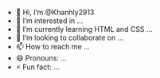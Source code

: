- 👋 Hi, I’m @Khanhly2913
- 👀 I’m interested in ...
- 🌱 I’m currently learning HTML and CSS ...
- 💞️ I’m looking to collaborate on ...
- 📫 How to reach me ...
- 😄 Pronouns: ...
- ⚡ Fun fact: ...

<!---
Khanhly2913/Khanhly2913 is a ✨ special ✨ repository because its `README.md` (this file) appears on your GitHub profile.
You can click the Preview link to take a look at your changes.
--->
